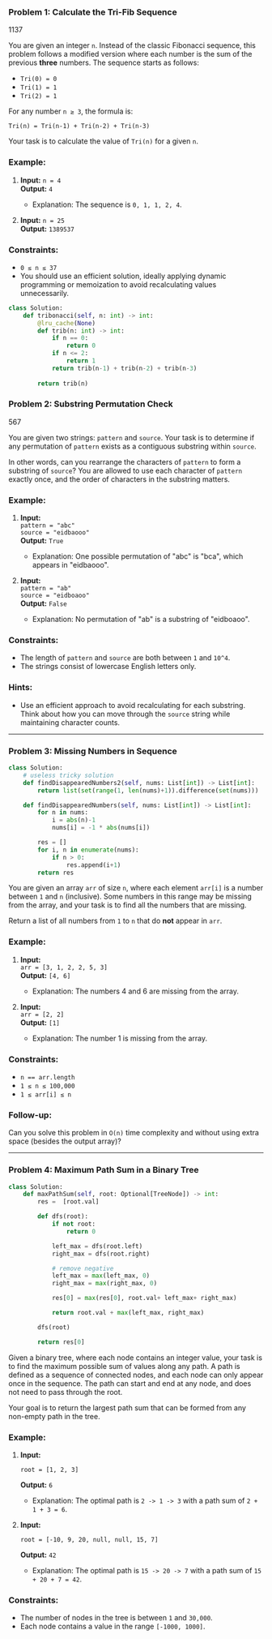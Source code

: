 ### Problem 1: Calculate the Tri-Fib Sequence
1137

You are given an integer `n`. Instead of the classic Fibonacci sequence, this problem follows a modified version where each number is the sum of the previous **three** numbers. The sequence starts as follows:

- `Tri(0) = 0`
- `Tri(1) = 1`
- `Tri(2) = 1`

For any number `n ≥ 3`, the formula is:

```
Tri(n) = Tri(n-1) + Tri(n-2) + Tri(n-3)
```

Your task is to calculate the value of `Tri(n)` for a given `n`.

### Example:
1. **Input:** `n = 4`  
   **Output:** `4`
   - Explanation: The sequence is `0, 1, 1, 2, 4`.

2. **Input:** `n = 25`  
   **Output:** `1389537`

### Constraints:
- `0 ≤ n ≤ 37`
- You should use an efficient solution, ideally applying dynamic programming or memoization to avoid recalculating values unnecessarily.

```python
class Solution:
    def tribonacci(self, n: int) -> int:
        @lru_cache(None)
        def trib(n: int) -> int:
            if n == 0:
                return 0
            if n <= 2:
                return 1
            return trib(n-1) + trib(n-2) + trib(n-3)
        
        return trib(n)
```

### Problem 2: Substring Permutation Check
567

You are given two strings: `pattern` and `source`. Your task is to determine if any permutation of `pattern` exists as a contiguous substring within `source`.

In other words, can you rearrange the characters of `pattern` to form a substring of `source`? You are allowed to use each character of `pattern` exactly once, and the order of characters in the substring matters.

### Example:
1. **Input:**  
   `pattern = "abc"`  
   `source = "eidbaooo"`  
   **Output:** `True`  
   - Explanation: One possible permutation of "abc" is "bca", which appears in "eidbaooo".

2. **Input:**  
   `pattern = "ab"`  
   `source = "eidboaoo"`  
   **Output:** `False`  
   - Explanation: No permutation of "ab" is a substring of "eidboaoo".

### Constraints:
- The length of `pattern` and `source` are both between `1` and `10^4`.
- The strings consist of lowercase English letters only.

### Hints:
- Use an efficient approach to avoid recalculating for each substring. Think about how you can move through the `source` string while maintaining character counts.

---
### Problem 3: Missing Numbers in Sequence

```python
class Solution:
    # useless tricky solution
    def findDisappearedNumbers2(self, nums: List[int]) -> List[int]:
        return list(set(range(1, len(nums)+1)).difference(set(nums)))

    def findDisappearedNumbers(self, nums: List[int]) -> List[int]:
        for n in nums:
            i = abs(n)-1
            nums[i] = -1 * abs(nums[i])

        res = []
        for i, n in enumerate(nums):
            if n > 0:
                res.append(i+1)
        return res
```

You are given an array `arr` of size `n`, where each element `arr[i]` is a number between `1` and `n` (inclusive). Some numbers in this range may be missing from the array, and your task is to find all the numbers that are missing.

Return a list of all numbers from `1` to `n` that do **not** appear in `arr`.

### Example:

1. **Input:**  
   `arr = [3, 1, 2, 2, 5, 3]`  
   **Output:** `[4, 6]`  
   - Explanation: The numbers 4 and 6 are missing from the array.

2. **Input:**  
   `arr = [2, 2]`  
   **Output:** `[1]`  
   - Explanation: The number 1 is missing from the array.

### Constraints:
- `n == arr.length`
- `1 ≤ n ≤ 100,000`
- `1 ≤ arr[i] ≤ n`

### Follow-up:  
Can you solve this problem in `O(n)` time complexity and without using extra space (besides the output array)?

---
### Problem 4: Maximum Path Sum in a Binary Tree
```python
class Solution:
    def maxPathSum(self, root: Optional[TreeNode]) -> int:
        res =  [root.val]

        def dfs(root):    
            if not root:
                return 0

            left_max = dfs(root.left)
            right_max = dfs(root.right)

            # remove negative
            left_max = max(left_max, 0)
            right_max = max(right_max, 0)

            res[0] = max(res[0], root.val+ left_max+ right_max)

            return root.val + max(left_max, right_max)

        dfs(root)

        return res[0]
```
Given a binary tree, where each node contains an integer value, your task is to find the maximum possible sum of values along any path. A path is defined as a sequence of connected nodes, and each node can only appear once in the sequence. The path can start and end at any node, and does not need to pass through the root.

Your goal is to return the largest path sum that can be formed from any non-empty path in the tree.

### Example:

1. **Input:**  
   ```
   root = [1, 2, 3]
   ```  
   **Output:** `6`  
   - Explanation: The optimal path is `2 -> 1 -> 3` with a path sum of `2 + 1 + 3 = 6`.

2. **Input:**  
   ```
   root = [-10, 9, 20, null, null, 15, 7]
   ```  
   **Output:** `42`  
   - Explanation: The optimal path is `15 -> 20 -> 7` with a path sum of `15 + 20 + 7 = 42`.

### Constraints:
- The number of nodes in the tree is between `1` and `30,000`.
- Each node contains a value in the range `[-1000, 1000]`.

